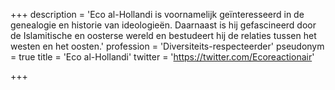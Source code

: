 +++
description = 'Eco al-Hollandi is voornamelijk geïnteresseerd in de genealogie en historie van ideologieën. Daarnaast is hij gefascineerd door de Islamitische en oosterse wereld en bestudeert hij de relaties tussen het westen en het oosten.'
profession = 'Diversiteits-respecteerder'
pseudonym = true
title = 'Eco al-Hollandi'
twitter = 'https://twitter.com/Ecoreactionair'

+++
